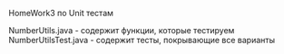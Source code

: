 HomeWork3 по Unit тестам

NumberUtils.java - содержит функции, которые тестируем
NumberUtilsTest.java - содержит тесты, покрывающие все варианты

